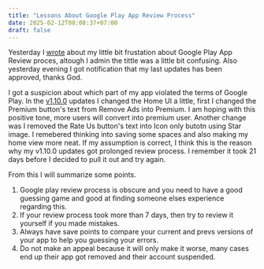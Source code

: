 ```yaml
---
title: "Lessons About Google Play App Review Process"
date: 2025-02-12T08:08:37+07:00
draft: false
---
```

Yesterday I [wrote](https://aplikasihebat.com/blog/posts/confusing-google-play-console-review/) about my little bit frustation about Google Play App Review proces, altough I admin the tittle was a little bit confusing. Also yesterday evening I got notification that my last updates has been approved, thanks God.

I got a suspicion about which part of my app violated the terms of Google Play. In the [v1.10.0](https://aplikasihebat.com/blog/posts/rilis-v1.10.0-aplikasi-baca-tanpa-eja/) updates I changed the Home UI a little, first I changed the Premium button's text from Remove Ads into Premium. I am hoping with this positive tone, more users will convert into premium user. Another change was I removed the Rate Us button's text into Icon only butotn using Star image. I remebered thinking into saving some spaces and also making my home view more neat. If my assumption is correct, I think this is the reason why my v1.10.0 updates got prolonged review process. I remember it took 21 days before I decided to pull it out and try again.

From this I will summarize some points.
1. Google play review process is obscure and you need to have a good guessing game and good at finding someone elses experience regarding this.
2. If your review process took more than 7 days, then try to review it yourself if you made mistakes.
3. Always have save points to compare your current and prevs versions of your app to help you guessing your errors.
4. Do not make an appeal because it will only make it worse, many cases end up their app got removed and their account suspended.
